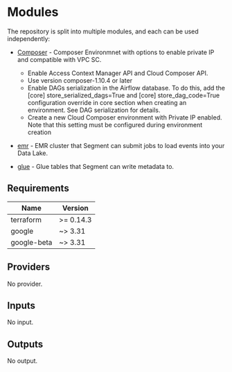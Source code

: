 <!-- BEGINNING OF PRE-COMMIT-TERRAFORM DOCS HOOK -->
# Modules

The repository is split into multiple modules, and each can be used independently:
* [Composer](/modules/composer) - Composer Environmnet with options to enable private IP and compatible with VPC SC. 
  - Enable Access Context Manager API and Cloud Composer API. 
  - Use version composer-1.10.4 or later 
  - Enable DAGs serialization in the Airflow database. To do this, add the [core] store_serialized_dags=True and [core] store_dag_code=True configuration override in core section when creating an environment. See DAG serialization for details.
  - Create a new Cloud Composer environment with Private IP enabled. Note that this setting must be configured during environment creation
  
* [emr](/modules/emr) - EMR cluster that Segment can submit jobs to load events into your Data Lake.
* [glue](/modules/glue) - Glue tables that Segment can write metadata to.




## Requirements

| Name | Version |
|------|---------|
| terraform | >= 0.14.3 |
| google | ~> 3.31 |
| google-beta | ~> 3.31 |

## Providers

No provider.

## Inputs

No input.

## Outputs

No output.

<!-- END OF PRE-COMMIT-TERRAFORM DOCS HOOK -->
